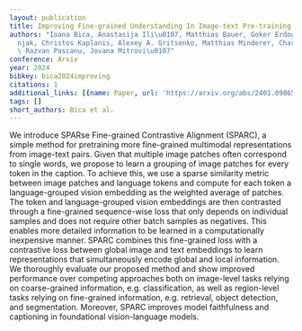 ```yaml
---
layout: publication
title: Improving Fine-grained Understanding In Image-text Pre-training
authors: "Ioana Bica, Anastasija Ili\u0107, Matthias Bauer, Goker Erdogan, Matko Bo\u0161\
  njak, Christos Kaplanis, Alexey A. Gritsenko, Matthias Minderer, Charles Blundell,\
  \ Razvan Pascanu, Jovana Mitrovi\u0107"
conference: Arxiv
year: 2024
bibkey: bica2024improving
citations: 1
additional_links: [{name: Paper, url: 'https://arxiv.org/abs/2401.09865'}]
tags: []
short_authors: Bica et al.
---
```

We introduce SPARse Fine-grained Contrastive Alignment (SPARC), a simple
method for pretraining more fine-grained multimodal representations from
image-text pairs. Given that multiple image patches often correspond to single
words, we propose to learn a grouping of image patches for every token in the
caption. To achieve this, we use a sparse similarity metric between image
patches and language tokens and compute for each token a language-grouped
vision embedding as the weighted average of patches. The token and
language-grouped vision embeddings are then contrasted through a fine-grained
sequence-wise loss that only depends on individual samples and does not require
other batch samples as negatives. This enables more detailed information to be
learned in a computationally inexpensive manner. SPARC combines this
fine-grained loss with a contrastive loss between global image and text
embeddings to learn representations that simultaneously encode global and local
information. We thoroughly evaluate our proposed method and show improved
performance over competing approaches both on image-level tasks relying on
coarse-grained information, e.g. classification, as well as region-level tasks
relying on fine-grained information, e.g. retrieval, object detection, and
segmentation. Moreover, SPARC improves model faithfulness and captioning in
foundational vision-language models.